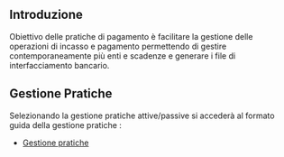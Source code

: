 ## Introduzione

Obiettivo delle pratiche di pagamento è facilitare la gestione delle operazioni di incasso e pagamento permettendo di gestire contemporaneamente più enti e scadenze e generare i file di interfacciamento bancario.

## Gestione Pratiche

Selezionando la gestione pratiche attive/passive si accederà al formato guida della gestione pratiche : 
- [Gestione pratiche](Sorgenti/DOC/OJ/PGM/C5NOPA0)
